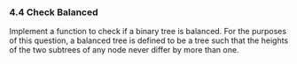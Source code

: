 ### 4.4 Check Balanced
Implement a function to check if a binary tree is balanced. For the purposes of this question, a balanced tree is defined to be a tree such that the heights of the two subtrees of any node never differ by more than one.